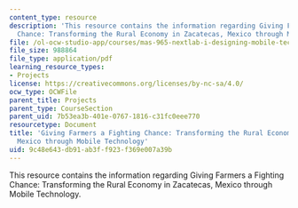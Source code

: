 ```yaml
---
content_type: resource
description: 'This resource contains the information regarding Giving Farmers a Fighting
  Chance: Transforming the Rural Economy in Zacatecas, Mexico through Mobile Technology.'
file: /ol-ocw-studio-app/courses/mas-965-nextlab-i-designing-mobile-technologies-for-the-next-billion-users-fall-2008/9c48e643db91ab3ff923f369e007a39b_MITMAS_965F08_farmers_final.pdf
file_size: 988864
file_type: application/pdf
learning_resource_types:
- Projects
license: https://creativecommons.org/licenses/by-nc-sa/4.0/
ocw_type: OCWFile
parent_title: Projects
parent_type: CourseSection
parent_uid: 7b53ea3b-401e-0767-1816-c31fc0eee770
resourcetype: Document
title: 'Giving Farmers a Fighting Chance: Transforming the Rural Economy in Zacatecas,
  Mexico through Mobile Technology'
uid: 9c48e643-db91-ab3f-f923-f369e007a39b
---
```

This resource contains the information regarding Giving Farmers a Fighting Chance: Transforming the Rural Economy in Zacatecas, Mexico through Mobile Technology.